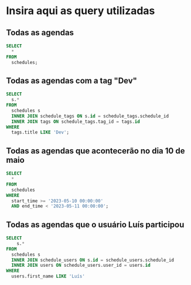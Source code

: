 # Insira aqui as query utilizadas

## Todas as agendas

```sql
SELECT
  *
FROM
  schedules;
```

## Todas as agendas com a tag "Dev"

```sql
SELECT
  s.*
FROM
  schedules s
  INNER JOIN schedule_tags ON s.id = schedule_tags.schedule_id
  INNER JOIN tags ON schedule_tags.tag_id = tags.id
WHERE
  tags.title LIKE 'Dev';
```

## Todas as agendas que acontecerão no dia 10 de maio

```sql
SELECT
  *
FROM
  schedules
WHERE
  start_time >= '2023-05-10 00:00:00'
  AND end_time < '2023-05-11 00:00:00';
```

## Todas as agendas que o usuário Luís participou


```sql
SELECT
	s.*
FROM
  schedules s
  INNER JOIN schedule_users ON s.id = schedule_users.schedule_id
  INNER JOIN users ON schedule_users.user_id = users.id 
WHERE
  users.first_name LIKE 'Luís'
```
